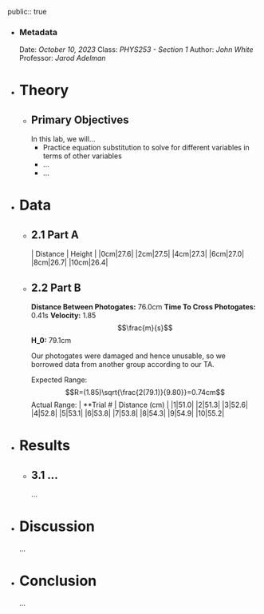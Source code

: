 public:: true

- ### Metadata
  Date: *October 10, 2023*
  Class: *PHYS253 - Section 1*
  Author: *John White*
  Professor: *Jarod Adelman*
- # Theory
	- ## Primary Objectives
	  In this lab, we will...
	  * Practice equation substitution to solve for different variables in terms of other variables
	  * ...
	  * ...
- # Data
	- ## 2.1 Part A
	  | Distance | Height |
	  |0cm|27.6|
	  |2cm|27.5|
	  |4cm|27.3|
	  |6cm|27.0|
	  |8cm|26.7|
	  |10cm|26.4|
	- ## 2.2 Part B
	  **Distance Between Photogates:** 76.0cm
	  **Time To Cross Photogates:** 0.41s
	  **Velocity:** 1.85 $$\frac{m}{s}$$
	  **H_0:** 79.1cm
	  
	  Our photogates were damaged and hence unusable, so we borrowed data from another group according to our TA.
	  
	  Expected Range: $$R=(1.85)\sqrt{\frac{2(79.1)}{9.80}}=0.74cm$$
	  Actual Range:
	  | **Trial # | Distance (cm) |
	  |1|51.0|
	  |2|51.3|
	  |3|52.6|
	  |4|52.8|
	  |5|53.1|
	  |6|53.8|
	  |7|53.8|
	  |8|54.3|
	  |9|54.9|
	  |10|55.2|
- # Results
	- ## 3.1 ...
	  ...
- # Discussion
  ...
- # Conclusion
  ...